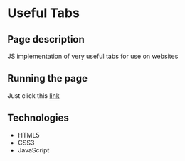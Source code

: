 # Useful Tabs

## Page description

JS implementation of very useful tabs for use on websites

## Running the page

Just click this [link](https://piotr-woz.github.io/Useful-Tabs/)

## Technologies

* HTML5
* CSS3
* JavaScript
